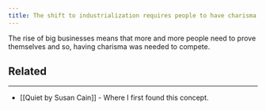 ```yaml
---
title: The shift to industrialization requires people to have charisma
---
```


The rise of big businesses means that more and more people need to prove themselves and so, having charisma was needed to compete.

## Related
---

- [[Quiet by Susan Cain]] - Where I first found this concept.
